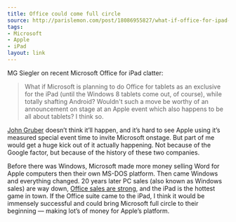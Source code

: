 ```yaml
---
title: Office could come full circle
source: http://parislemon.com/post/18086955827/what-if-office-for-ipad-edition
tags:
- Microsoft
- Apple
- iPad
layout: link
---
```


MG Siegler on recent Microsoft Office for iPad clatter:

> What if Microsoft is planning to do Office for tablets as an exclusive for the iPad (until the Windows 8 tablets come out, of course), while totally shafting Android? Wouldn't such a move be worthy of an announcement on stage at an Apple event which also happens to be all about tablets? I think so.

[John Gruber][1] doesn’t think it’ll happen, and it’s hard to see Apple using it’s measured special event time to invite Microsoft onstage. But part of me would get a huge kick out of it actually happening. Not because of the Google factor, but because of the history of these two companies.

Before there was Windows, Microsoft made more money selling Word for Apple computers then their own MS-DOS platform. Then came Windows and everything changed. 20 years later PC sales (also known as Windows sales) are way down, [Office sales are strong][2], and the iPad is the hottest game in town. If the Office suite came to the iPad, I think it would be immensely successful and could bring Microsoft full circle to their beginning — making lot’s of money for Apple’s platform.

[1]: http://daringfireball.net/linked/2012/02/22/office-ipad-keynote
[2]: http://www.microsoft.com/investor/EarningsAndFinancials/Earnings/Performance/FY12/Q1/Performance.aspx